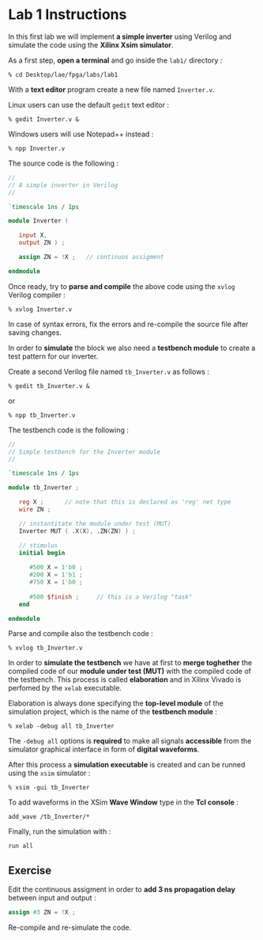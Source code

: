# Lab 1 Instructions

In this first lab we will implement **a simple inverter** using Verilog and simulate the code using the **Xilinx Xsim simulator**.

As a first step, **open a terminal** and go inside the `lab1/` directory :

```
% cd Desktop/lae/fpga/labs/lab1
```

With a **text editor** program create a new file named `Inverter.v`.

Linux users can use the default `gedit` text editor :

```
% gedit Inverter.v &
```

Windows users will use Notepad++ instead :

```
% npp Inverter.v
```

The source code is the following :

```Verilog
//
// A simple inverter in Verilog
//

`timescale 1ns / 1ps

module Inverter (

   input X,
   output ZN ) ;

   assign ZN = !X ;   // continuos assigment

endmodule
```

Once ready, try to **parse and compile** the above code using the `xvlog` Verilog compiler :

```
% xvlog Inverter.v
```

In case of syntax errors, fix the errors and re-compile the source file after saving changes.

In order to **simulate** the block we also need a **testbench module** to create a test pattern for our inverter.

Create a second Verilog file named `tb_Inverter.v` as follows :

```
% gedit tb_Inverter.v &
```

or

```
% npp tb_Inverter.v
```

The testbench code is the following :

```verilog
//
// Simple testbench for the Inverter module
//

`timescale 1ns / 1ps

module tb_Inverter ;

   reg X ;      // note that this is declared as 'reg' net type
   wire ZN ;

   // instantitate the module under test (MUT)
   Inverter MUT ( .X(X), .ZN(ZN) ) ;

   // stimulus
   initial begin
   
      #500 X = 1'b0 ;
      #200 X = 1'b1 ;
      #750 X = 1'b0 ;
      
      #500 $finish ;     // this is a Verilog "task" 
   end

endmodule
```
Parse and compile also the testbench code :

```
% xvlog tb_Inverter.v
```

In order to **simulate the testbench** we have at first to **merge toghether** the compiled code
of our **module under test (MUT)** with the compiled code of the testbench.
This process is called **elaboration** and in Xilinx Vivado is perfomed by the `xelab` executable.

Elaboration is always done specifying the **top-level module** of the simulation project, which is 
the name of the **testbench module** :

```
% xelab -debug all tb_Inverter
```

The `-debug all` options is **required** to make all signals **accessible** from the simulator
graphical interface in form of **digital waveforms**.

After this process a **simulation executable** is created and can be runned using the `xsim` simulator :

```
% xsim -gui tb_Inverter
```

To add waveforms in the XSim **Wave Window** type in the **Tcl console** :

```
add_wave /tb_Inverter/*
```

Finally, run the simulation with :

```
run all
```


## Exercise

Edit the continuous assigment in order to **add 3 ns propagation delay** between input and output :

```verilog
assign #3 ZN = !X ;
```

Re-compile and re-simulate the code.
